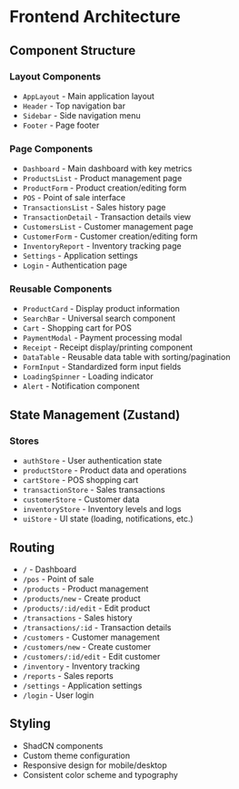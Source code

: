 # Frontend Architecture

## Component Structure

### Layout Components
- `AppLayout` - Main application layout
- `Header` - Top navigation bar
- `Sidebar` - Side navigation menu
- `Footer` - Page footer

### Page Components
- `Dashboard` - Main dashboard with key metrics
- `ProductsList` - Product management page
- `ProductForm` - Product creation/editing form
- `POS` - Point of sale interface
- `TransactionsList` - Sales history page
- `TransactionDetail` - Transaction details view
- `CustomersList` - Customer management page
- `CustomerForm` - Customer creation/editing form
- `InventoryReport` - Inventory tracking page
- `Settings` - Application settings
- `Login` - Authentication page

### Reusable Components
- `ProductCard` - Display product information
- `SearchBar` - Universal search component
- `Cart` - Shopping cart for POS
- `PaymentModal` - Payment processing modal
- `Receipt` - Receipt display/printing component
- `DataTable` - Reusable data table with sorting/pagination
- `FormInput` - Standardized form input fields
- `LoadingSpinner` - Loading indicator
- `Alert` - Notification component

## State Management (Zustand)

### Stores
- `authStore` - User authentication state
- `productStore` - Product data and operations
- `cartStore` - POS shopping cart
- `transactionStore` - Sales transactions
- `customerStore` - Customer data
- `inventoryStore` - Inventory levels and logs
- `uiStore` - UI state (loading, notifications, etc.)

## Routing
- `/` - Dashboard
- `/pos` - Point of sale
- `/products` - Product management
- `/products/new` - Create product
- `/products/:id/edit` - Edit product
- `/transactions` - Sales history
- `/transactions/:id` - Transaction details
- `/customers` - Customer management
- `/customers/new` - Create customer
- `/customers/:id/edit` - Edit customer
- `/inventory` - Inventory tracking
- `/reports` - Sales reports
- `/settings` - Application settings
- `/login` - User login

## Styling
- ShadCN components
- Custom theme configuration
- Responsive design for mobile/desktop
- Consistent color scheme and typography